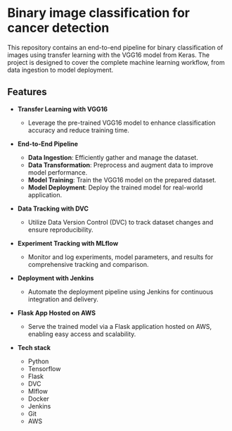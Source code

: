 # Binary image classification for cancer detection

This repository contains an end-to-end pipeline for binary classification of images using transfer learning with the VGG16 model from Keras. The project is designed to cover the complete machine learning workflow, from data ingestion to model deployment.

## Features

- **Transfer Learning with VGG16**
  - Leverage the pre-trained VGG16 model to enhance classification accuracy and reduce training time.

- **End-to-End Pipeline**
  - **Data Ingestion**: Efficiently gather and manage the dataset.
  - **Data Transformation**: Preprocess and augment data to improve model performance.
  - **Model Training**: Train the VGG16 model on the prepared dataset.
  - **Model Deployment**: Deploy the trained model for real-world application.

- **Data Tracking with DVC**
  - Utilize Data Version Control (DVC) to track dataset changes and ensure reproducibility.

- **Experiment Tracking with MLflow**
  - Monitor and log experiments, model parameters, and results for comprehensive tracking and comparison.

- **Deployment with Jenkins**
  - Automate the deployment pipeline using Jenkins for continuous integration and delivery.

- **Flask App Hosted on AWS**
  - Serve the trained model via a Flask application hosted on AWS, enabling easy access and scalability.
 
- **Tech stack**
  - Python
  - Tensorflow
  - Flask
  - DVC
  - Mlflow
  - Docker
  - Jenkins
  - Git
  - AWS
